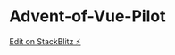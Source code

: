# Advent-of-Vue-Pilot

[Edit on StackBlitz ⚡️](https://stackblitz.com/edit/aov-2022-pilot-puzzle-fbz5jg)